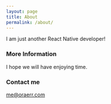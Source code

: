 ```yaml
---
layout: page
title: About
permalink: /about/
---
```


I am just another React Native developer!

### More Information

I hope we will have enjoying time.

### Contact me

[me@oraerr.com](mailto:me@oraerr.com)